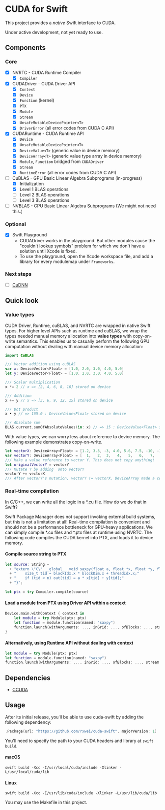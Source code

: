 # CUDA for Swift

This project provides a *native* Swift interface to CUDA.

Under active development, not yet ready to use.

## Components

### Core

- [x] NVRTC - CUDA Runtime Compiler
    - [x] `Compiler`
- [x] CUDADriver - CUDA Driver API
    - [x] `Context`
    - [x] `Device`
    - [x] `Function` (kernel)
    - [x] `PTX`    
    - [x] `Module`
    - [x] `Stream`
    - [x] `UnsafeMutableDevicePointer<T>`
    - [x] `DriverError` (all error codes from CUDA C API)
- [x] CUDARuntime - CUDA Runtime API
    - [x] `Device`
    - [x] `UnsafeMutableDevicePointer<T>`
    - [x] `DeviceValue<T>` (generic value in device memory)
    - [x] `DeviceArray<T>` (generic value type array in device memory)
    - [x] `Module`, `Function` bridged from `CUDADriver`
    - [x] `Stream`
    - [x] `RuntimeError` (all error codes from CUDA C API)
- [ ] CuBLAS - GPU Basic Linear Algebra Subprograms (in-progress)
    - [x] Initialization
    - [x] Level 1 BLAS operations
    - [ ] Level 2 BLAS operations
    - [ ] Level 3 BLAS operations
- [ ] NVBLAS - CPU Basic Linear Algebra Subprograms (We might not need this.)

### Optional

- [x] Swift Playground
  - CUDADriver works in the playground. But other modules cause the "couldn't lookup
    symbols" problem for which we don't have a solution until Xcode is fixed.
  - To use the playground, open the Xcode workspace file, and add a library for
    every modulemap under `Frameworks`.

### Next steps

- [ ] [CuDNN](https://github.com/rxwei/cudnn-swift)

## Quick look

### Value types

CUDA Driver, Runtime, cuBLAS, and NVRTC are wrapped in native Swift types. For
higher level APIs such as runtime and cuBLAS, we wrap the types needed manual
memory allocation into **value types** with copy-on-write semantics. This
enables us to casually perform the following GPU computation without dealing
with manual device memory allocation:

```swift
import CuBLAS

/// Vector addition using cuBLAS
var x: DeviceVector<Float> = [1.0, 2.0, 3.0, 4.0, 5.0]
let y: DeviceVector<Float> = [1.0, 2.0, 3.0, 4.0, 5.0]

/// Scalar multiplication
x *= 2 // x => [2, 4, 6, 8, 10] stored on device

/// Addition
x += y // x => [3, 6, 9, 12, 15] stored on device

/// Dot product
x • y // => 165.0 : DeviceValue<Float> stored on device

/// Absolute sum
BLAS.current.sumOfAbsoluteValues(in: x) // => 15 : DeviceValue<Float> stored on device
```

With value types, we can worry less about reference to device memory. The following
example demonstrates copy-on-write.
```swift
let vectorX: DeviceArray<Float> = [1.2, 3.3, -3, 4.0, 5.6, 7.5, -10, -100.2012432, 20]
var vectorY: DeviceArray<Float> = [  1,   2,  3,   4,   5,   6,   7,            8,  9]
/// Make a value reference to vector Y. This does not copy anything!
let originalVectorY = vectorY
/// Mutate Y by adding  onto vectorY 
vectorY += vectorX
/// After vectorY's mutation, vectorY != vectorX. DeviceArray made a copy upon mutation!
```

### Real-time compilation

In C/C++, we can write all the logic in a *.cu file. How do we do that in Swift? 

Swift Package Manager does not support invoking external build systems, but this is
not a limitation at all! Real-time compilation is convenient and should not be a
performance bottleneck for GPU-heavy applications. We can simply compile *.cu files 
and *.ptx files at runtime using NVRTC. The following code compiles the CUDA kernel
into PTX, and loads it to device memory.

#### Compile source string to PTX
```swift
let source: String =
  + "extern \"C\" __global__ void saxpy(float a, float *x, float *y, float *out, size_t n) {"
  + "    size_t tid = blockIdx.x * blockDim.x + threadIdx.x;"
  + "    if (tid < n) out[tid] = a * x[tid] + y[tid];"
  + "}";
  
let ptx = try Compiler.compile(source)

```
#### Load a module from PTX using Driver API within a context
```swift
Device.main.withContext { context in
    let module = try Module(ptx: ptx)
    let function = module.function(named: "saxpy")
    function.launch(withArguments: ..., inGrid: ..., ofBlocks: ..., stream: ...) 
}
```
#### Alternatively, using Runtime API without dealing with context
```swift
let module = try Module(ptx: ptx)
let function = module.function(named: "saxpy")
function.launch(withArguments: ..., inGrid: ..., ofBlocks: ..., stream: ...) 
```

## Dependencies

- [CCUDA](https://github.com/rxwei/CCUDA)

## Usage

After its initial release, you'll be able to use cuda-swift by adding the
following dependency: 

```swift
.Package(url: "https://github.com/rxwei/cuda-swift", majorVersion: 1)
```

You'll need to specify the path to your CUDA headers and library at `swift build`.

#### macOS
```
swift build -Xcc -I/usr/local/cuda/include -Xlinker -L/usr/local/cuda/lib
```

#### Linux
```
swift build -Xcc -I/usr/lib/cuda/include -Xlinker -L/usr/lib/cuda/lib
```

You may use the Makefile in this project.
